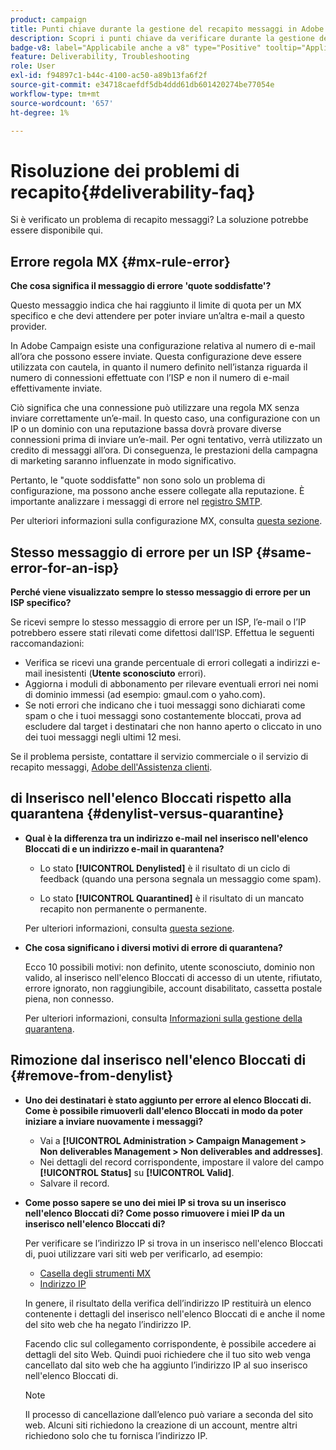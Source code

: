 ```yaml
---
product: campaign
title: Punti chiave durante la gestione del recapito messaggi in Adobe Campaign Classic
description: Scopri i punti chiave da verificare durante la gestione del recapito messaggi in Adobe Campaign
badge-v8: label="Applicabile anche a v8" type="Positive" tooltip="Applicabile anche a Campaign v8"
feature: Deliverability, Troubleshooting
role: User
exl-id: f94897c1-b44c-4100-ac50-a89b13fa6f2f
source-git-commit: e34718caefdf5db4ddd61db601420274be77054e
workflow-type: tm+mt
source-wordcount: '657'
ht-degree: 1%

---
```


# Risoluzione dei problemi di recapito{#deliverability-faq}

Si è verificato un problema di recapito messaggi? La soluzione potrebbe essere disponibile qui.

## Errore regola MX {#mx-rule-error}

**Che cosa significa il messaggio di errore &#39;quote soddisfatte&#39;?**

Questo messaggio indica che hai raggiunto il limite di quota per un MX specifico e che devi attendere per poter inviare un’altra e-mail a questo provider.

In Adobe Campaign esiste una configurazione relativa al numero di e-mail all’ora che possono essere inviate. Questa configurazione deve essere utilizzata con cautela, in quanto il numero definito nell’istanza riguarda il numero di connessioni effettuate con l’ISP e non il numero di e-mail effettivamente inviate.

Ciò significa che una connessione può utilizzare una regola MX senza inviare correttamente un’e-mail. In questo caso, una configurazione con un IP o un dominio con una reputazione bassa dovrà provare diverse connessioni prima di inviare un’e-mail. Per ogni tentativo, verrà utilizzato un credito di messaggi all’ora. Di conseguenza, le prestazioni della campagna di marketing saranno influenzate in modo significativo.

Pertanto, le &quot;quote soddisfatte&quot; non sono solo un problema di configurazione, ma possono anche essere collegate alla reputazione. È importante analizzare i messaggi di errore nel [registro SMTP](../../production/using/monitoring-processes.md#smtp-errors-per-domain).

Per ulteriori informazioni sulla configurazione MX, consulta [questa sezione](../../installation/using/email-deliverability.md#mx-configuration).

## Stesso messaggio di errore per un ISP {#same-error-for-an-isp}

**Perché viene visualizzato sempre lo stesso messaggio di errore per un ISP specifico?**

Se ricevi sempre lo stesso messaggio di errore per un ISP, l’e-mail o l’IP potrebbero essere stati rilevati come difettosi dall’ISP. Effettua le seguenti raccomandazioni:
* Verifica se ricevi una grande percentuale di errori collegati a indirizzi e-mail inesistenti (**Utente sconosciuto** errori).
* Aggiorna i moduli di abbonamento per rilevare eventuali errori nei nomi di dominio immessi (ad esempio: gmaul.com o yaho.com).
* Se noti errori che indicano che i tuoi messaggi sono dichiarati come spam o che i tuoi messaggi sono costantemente bloccati, prova ad escludere dal target i destinatari che non hanno aperto o cliccato in uno dei tuoi messaggi negli ultimi 12 mesi.

Se il problema persiste, contattare il servizio commerciale o il servizio di recapito messaggi, [Adobe dell&#39;Assistenza clienti](https://helpx.adobe.com/it/enterprise/admin-guide.html/enterprise/using/support-for-experience-cloud.ug.html).

## di Inserisco nell&#39;elenco Bloccati rispetto alla quarantena {#denylist-versus-quarantine}

* **Qual è la differenza tra un indirizzo e-mail nel inserisco nell&#39;elenco Bloccati di e un indirizzo e-mail in quarantena?**

   * Lo stato **[!UICONTROL Denylisted]** è il risultato di un ciclo di feedback (quando una persona segnala un messaggio come spam).

   * Lo stato **[!UICONTROL Quarantined]** è il risultato di un mancato recapito non permanente o permanente.

  Per ulteriori informazioni, consulta [questa sezione](understanding-quarantine-management.md#quarantine-vs-denylist).

* **Che cosa significano i diversi motivi di errore di quarantena?**

  Ecco 10 possibili motivi: non definito, utente sconosciuto, dominio non valido, al inserisco nell&#39;elenco Bloccati di accesso di un utente, rifiutato, errore ignorato, non raggiungibile, account disabilitato, cassetta postale piena, non connesso.

  Per ulteriori informazioni, consulta [Informazioni sulla gestione della quarantena](understanding-quarantine-management.md).

## Rimozione dal inserisco nell&#39;elenco Bloccati di {#remove-from-denylist}

* **Uno dei destinatari è stato aggiunto per errore al elenco Bloccati di. Come è possibile rimuoverli dall&#39;elenco Bloccati in modo da poter iniziare a inviare nuovamente i messaggi?**

   * Vai a **[!UICONTROL Administration > Campaign Management > Non deliverables Management > Non deliverables and addresses]**.
   * Nei dettagli del record corrispondente, impostare il valore del campo **[!UICONTROL Status]** su **[!UICONTROL Valid]**.
   * Salvare il record.

* **Come posso sapere se uno dei miei IP si trova su un inserisco nell&#39;elenco Bloccati di? Come posso rimuovere i miei IP da un inserisco nell&#39;elenco Bloccati di?**

  Per verificare se l’indirizzo IP si trova in un inserisco nell&#39;elenco Bloccati di, puoi utilizzare vari siti web per verificarlo, ad esempio:
   * [Casella degli strumenti MX](https://mxtoolbox.com/)
   * [Indirizzo IP](https://whatismyipaddress.com)

  In genere, il risultato della verifica dell’indirizzo IP restituirà un elenco contenente i dettagli del inserisco nell&#39;elenco Bloccati di e anche il nome del sito web che ha negato l’indirizzo IP.

  Facendo clic sul collegamento corrispondente, è possibile accedere ai dettagli del sito Web. Quindi puoi richiedere che il tuo sito web venga cancellato dal sito web che ha aggiunto l’indirizzo IP al suo inserisco nell&#39;elenco Bloccati di.

  >[!NOTE]
  >
  >Il processo di cancellazione dall’elenco può variare a seconda del sito web. Alcuni siti richiedono la creazione di un account, mentre altri richiedono solo che tu fornisca l’indirizzo IP.
